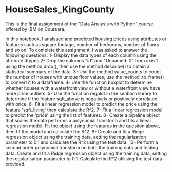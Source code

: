 # HouseSales_KingCounty
This is the final assignment of the "Data Analysis with Python" course offered by IBM on Coursera.

In this notebook, I analysed and predicted housing prices using attributes or features such as square footage, number of bedrooms, number of floors and so on.
To complete this assignment, I was asked to answer the following questions:
  1- Display the data types of each column using the attribute dtypes
  2- Drop the columns "id" and "Unnamed: 0" from axis 1 using the method drop(), then use the method describe() to obtain a statistical summary of the data.
  3- Use the method value_counts to count the number of houses with unique floor values, use the method .to_frame() to convert it to a dataframe.
  4- Use the function boxplot to determine whether houses with a waterfront view or without a waterfront view have more price outliers.
  5- Use the function regplot in the seaborn library to determine if the feature sqft_above is negatively or positively correlated with price.
  6- Fit a linear regression model to predict the price using the feature 'sqft_living' then calculate the R^2.
  7- Fit a linear regression model to predict the 'price' using the list of features.
  8- Create a pipeline object that scales the data performs a polynomial transform and fits a linear regression model. Fit the object using the features in the question above, then fit the model and calculate the R^2.
  9- Create and fit a Ridge regression object using the training data, setting the regularization parameter to 0.1 and calculate the R^2 using the test data.
  10- Perform a second order polynomial transform on both the training data and testing data. Create and fit a Ridge regression object using the training data, setting the regularisation parameter to 0.1. Calculate the R^2 utilising the test data provided. 

